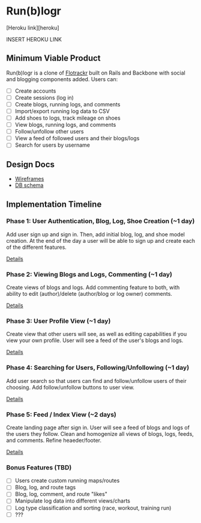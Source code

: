# Run(b)logr

[Heroku link][heroku]

INSERT HEROKU LINK

## Minimum Viable Product
Run(b)logr is a clone of [Flotrackr][flotrack] built on Rails and Backbone with social and blogging components added. Users can:

[flotrack]: http://www.flotrack.org/page/Flotrackr

- [ ] Create accounts
- [ ] Create sessions (log in)
- [ ] Create blogs, running logs, and comments
- [ ] Import/export running log data to CSV
- [ ] Add shoes to logs, track mileage on shoes
- [ ] View blogs, running logs, and comments
- [ ] Follow/unfollow other users
- [ ] View a feed of followed users and their blogs/logs
- [ ] Search for users by username

## Design Docs
* [Wireframes][views]
* [DB schema][schema]

[views]: ._proposal/docs/views.md
[schema]: ._proposal/docs/schema.md

## Implementation Timeline

### Phase 1: User Authentication, Blog, Log, Shoe Creation (~1 day)

Add user sign up and sign in. Then, add initial blog, log, and shoe model creation. At the end of the day a user will be able to sign up and create each of the different features.

[Details][phase1]

### Phase 2: Viewing Blogs and Logs, Commenting (~1 day)

Create views of blogs and logs. Add commenting feature to both, with ability to edit (author)/delete (author/blog or log owner) comments.

[Details][phase2]

### Phase 3: User Profile View (~1 day)

Create view that other users will see, as well as editing capabilities if you view your own profile. User will see a feed of the user's blogs and logs.

[Details][phase3]

### Phase 4: Searching for Users, Following/Unfollowing (~1 day)

Add user search so that users can find and follow/unfollow users of their choosing. Add follow/unfollow buttons to user view.

[Details][phase4]

### Phase 5: Feed / Index View (~2 days)

Create landing page after sign in. User will see a feed of blogs and logs of the users they follow. Clean and homogenize all views of blogs, logs, feeds, and comments. Refine heaeder/footer.

[Details][phase5]

[phase1]: ._proposal/docs/phases/phase1.md
[phase2]: ._proposal/docs/phases/phase2.md
[phase3]: ._proposal/docs/phases/phase3.md
[phase4]: ._proposal/docs/phases/phase4.md
[phase5]: ._proposal/docs/phases/phase5.md

### Bonus Features (TBD)
- [ ] Users create custom running maps/routes
- [ ] Blog, log, and route tags
- [ ] Blog, log, comment, and route "likes"
- [ ] Manipulate log data into different views/charts
- [ ] Log type classification and sorting (race, workout, training run)
- [ ] ???
